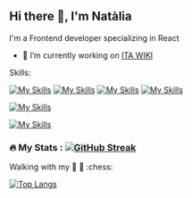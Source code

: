 ## Hi there 👋, I'm Natàlia

I'm a Frontend developer specializing in React

- 🔭 I’m currently working on <a href="https://dev.itawiki.eurecatacademy.org/">ITA WIKI</a>

Skills:

[![My Skills](https://skillicons.dev/icons?i=react,js,ts,html,css,bootstrap,sass,styledcomponents)](https://skillicons.dev)
[![My Skills](https://skillicons.dev/icons?i=git,github)](https://skillicons.dev)
[![My Skills](https://skillicons.dev/icons?i=jest,vitest)](https://skillicons.dev)
[![My Skills](https://skillicons.dev/icons?i=figma,firebase,vscode,vite)](https://skillicons.dev)

[![My Skills](https://skillicons.dev/icons?i=java,php,postman)](https://skillicons.dev)

[![My Skills](https://skillicons.dev/icons?i=linkedin)](https://skillicons.dev)

### :fire: My Stats : [![GitHub Streak](https://streak-stats.demolab.com/?user=NataliaR-BCN)](https://git.io/streak-stats)


Walking with my :dog: :dog:
:chess:

[![Top Langs](https://github-readme-stats.vercel.app/api/top-langs/?username=NataliaR-BCN&layout=compact&theme=vision-friendly-dark)](https://github.com/anuraghazra/github-readme-stats)
